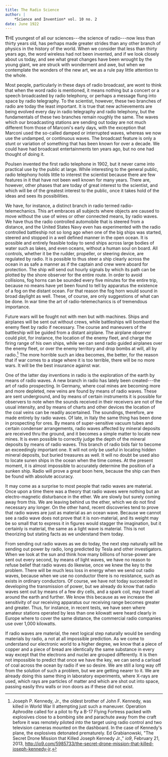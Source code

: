 ```yaml
---
title: The Radio Science
author: |
    *Science and Invention* vol. 10 no. 2
date: June 1922
---
```


**T**HE youngest of all our sciences---the science of radio---now less than thirty years old, has perhaps made greater strides than any other branch of physics in the history of the world.  When we consider that less than thirty years ago, the word wireless had not been invented, and if we look closely about us today, and see what great changes have been wrought by the young giant, we are struck with wonderment and awe, but when we contemplate the wonders of the new art, we as a rule pay little attention to the whole.

Most people, particularly in these days of radio broadcast, are wont to think that when the word radio is mentioned, it means nothing but a concert or a speech broadcasted by radio telephony, or perhaps a message flung into space by radio telegraphy.  To the scientist, however, these two branches of radio are today the least important.  It is true that new achievements are being evolved every day in radio telegraphy and radio telephony, but the fundamentals of these two branches remain roughly the same.  The waves which our broadcasting stations are sending out today are not much different from those of Marconi's early days, with the exception that Marconi used the so-called damped or interrupted waves, whereas we now use the undamped, or continuous waves.  The broadcast feature is only a stunt or variation of something that has been known for over a decade.  We could have had broadcast entertainments ten years ago, but no one had thought of doing it.

Poulsen invented the first radio telephone in 1902, but it never came into practical use by the public at large.  While interesting to the general public, radio telephony holds little to interest the scientist because there are few features in it that have not been well known for many years.  There are, however, other phases that are today of great interest to the scientist, and which will be of the greatest interest to the public, once it takes hold of the ideas and sees its possibilities.

We have, for instance, a distinct branch in radio termed radio-telemechanics.  This art embraces all subjects where objects are caused to move without the use of wires or other connected means, by radio waves.  We have thus the radio controlled automobile that is steered from a distance, and the United States Navy even has experimented with the radio controlled battleship not so long ago when one of the big ships was started, steered and stopped in a well defined manner in the open ocean.  It is possible and entirely feasible today to send ships across large bodies of water such as lakes, and even oceans, without a human soul on board.  All controls, whether it be the rudder, propeller, or steering device, are regulated by radio.  It is possible to thus steer a ship clearly across the ocean in as safe a manner as if the captain and crew were aboard for protection.  The ship will send out hourly signals by which its path can be plotted by the shore observer for the entire route.  In order to avoid collisions, fog horns can be sounded every five minutes for the entire trip, because no means have yet been found to tell by apparatus the existence of a fog on the distant ocean.  For that reason the fog horn would sound in broad daylight as well.  These, of course, are only suggestions of what can be done.  In war time the art of radio-telemechanics is of tremendous importance.

Future wars will be fought not with men but with machines.  Ships and airplanes will be sent out without crews, while battleships will bombard the enemy fleet by radio if necessary.  The course and maneuvers of the battleship will be guided from a distant airplane.  The airplane observer could plot, for instance, the location of the enemy fleet, and charge the firing range of his own ships, while we can send radio guided airplanes over the enemy fleet, or over the enemy territory and drop bombs at will, all by radio.[^1]  The more horrible such an idea becomes, the better, for the reason that if war comes to a stage where it is too terrible, there will be no more wars.  It will be the best insurance against war.

One of the latter day inventions in radio is the exploration of the earth by means of radio waves.  A new branch in radio has lately been created---the art of radio prospecting.  In Germany, where coal mines are becoming more and more depleted, new veins are found by means of radio waves.  These are sent underground, and by means of certain instruments it is possible for observers to note when the sounds received in their receivers are not of the usual intensity, and by means of charts and other devices the location of the coal veins can be readily ascertained.  The soundings, therefore, are made entirely by radio waves.  Of late, in Italy the same thing has been done in prospecting for ores.  By means of super-sensitive vacuum tubes and certain condenser arrangements, radio waves affected by mineral deposits are received thru the ground, and it becomes a simple matter to locate new mines.  It is even possible to correctly judge the depth of the mineral deposits by means of radio waves.  This branch of radio bids fair to become an exceedingly important one.  It will not only be useful in locating hidden mineral deposits, but buried treasures as well.  It will no doubt be used also to locate sunen ships in the ocean when the time comes.  At the present moment, it is almost impossible to accurately determine the position of a sunken ship.  Radio will prove a great boon here, because the ship can then be found with absolute accuracy.

It may come as a surprise to most people that radio waves are material.  Once upon a time there was a theory that radio waves were nothing but an electro-magnetic disturbance in the ether.  We are slowly but surely coming away from this.  We are leaving behind us the ether, which we do not find necessary any longer.  On the other hand, recent discoveries tend to prove that radio waves are just as material as an ocean wave.  Because we cannot see a radio wave does not prove that it is non-material, and its weight may be so small that to express it in figures would stagger the imagination, but it certainly is material, the same as a light wave is material.  This is not theorizing but stating facts as we understand them today.

From sending out radio waves as we do today, the next step naturally will be sending out power by radio, long predicted by Tesla and other investigators.  When we look at the sun and think how many billions of horse-power are sent out every second, by means of light waves, we have no reason to refuse belief that radio waves do likewise, once we knew the key to the problem.  There will be much less loss in energy when we send out radio waves, because when we use no conductor there is no resistance, such as exists in ordinary conductors.  Of course, we have not today succeeded in developing the transmission of power, but we already do know that radio waves sent out by means of a few dry cells, and a spark coil, may travel all around the earth and further.  We know this because as we increase the sensitivity of our receiving apparatus our receiving range becomes greater and greater.  Thus, for instance, in recent tests, we have seen where amateur stations operated by less than one kilowatt were heard clearly in Europe where to cover the same distance, the commercial radio companies use over 1,000 kilowatts.

If radio waves are material, the next logical step naturally would be sending materials by radio, a not at all impossible prediction.  As we come to understand our electronic world to a higher degree, we know that a piece of copper and a piece of bread are identically the same substance in every way except that the electrons and nuclei are grouped differently.  It is then not impossible to predict that once we have the key, we can send a carload of coal across the ocean by radio if we so desire.  We are still a long way off from the solution of such a problem, but we are getting nearer to it.  We are already doing this same thing in laboratory experiments, where X-rays are used, which rays are particles of matter and which are shot out into space, passing easily thru walls or iron doors as if these did not exist.

[^1]: Joseph P. Kennedy, Jr., the oldest brother of John F. Kennedy, was killed in World War II attempting just such a maneuver.  Operation Aphrodite called for a pilot to fly a B-17 Flying Fortress packed with explosives close to a bombing site and parachute away from the craft before it was remotely piloted *into* the target using radio control and two television cameras mounted on the dashboard.  In the case of Kennedy's plane, the explosives detonated prematurely.  Ed Grabianowski, "The Secret Drone Mission that Killed Joseph Kennedy Jr.," *io9*, February 21, 2013, <http://io9.com/5985733/the-secret-drone-mission-that-killed-joseph-kennedy-jr>.